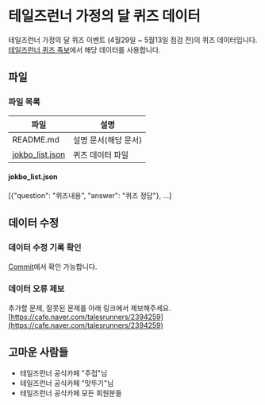 # 테일즈런너 가정의 달 퀴즈 데이터
테일즈런너 가정의 달 퀴즈 이벤트 (4월29일 ~ 5월13일 점검 전)의 퀴즈 데이터입니다.
[테일즈런너 퀴즈 족보](https://trhwiya.ga/tr/jokbo)에서 해당 데이터를 사용합니다.
## 파일
### 파일 목록
|파일|설명|
|--------|--------|
|README.md|설명 문서(해당 문서)|
|[jokbo_list.json](https://github.com/ruwaku/trjokbo/blob/master/jokbo_list.json)|퀴즈 데이터 파일|
#### jokbo_list.json
[{"question": "퀴즈내용", "answer": "퀴즈 정답"}, ...]
## 데이터 수정
### 데이터 수정 기록 확인
[Commit](https://github.com/ruwaku/trjokbo/commits/master)에서 확인 가능합니다.
### 데이터 오류 제보
추가할 문제, 잘못된 문제를 아래 링크에서 제보해주세요.
[https://cafe.naver.com/talesrunners/2394259](https://cafe.naver.com/talesrunners/2394259)
## 고마운 사람들
 - 테일즈런너 공식카페 "주접"님
 - 테일즈런너 공식카페 "맛뚜기"님
 - 테일즈런너 공식카페 모든 회원분들
